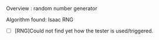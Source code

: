 Overview : random number generator

Algorithm found: Isaac RNG

- [ ] [RNG]Could not find yet how the tester is used/triggered.


